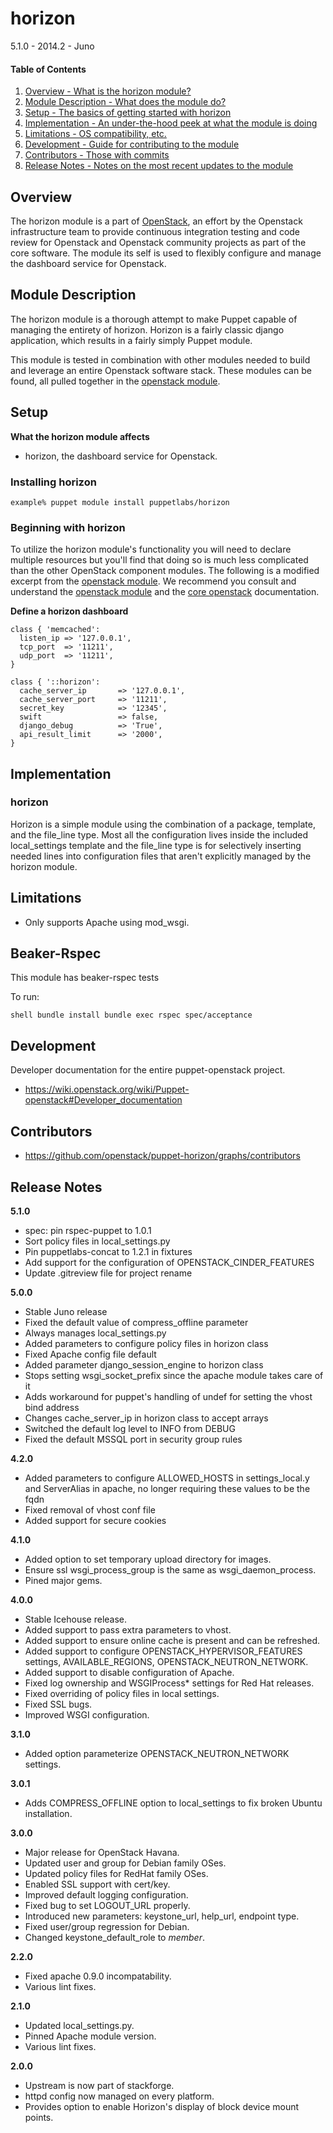 horizon
=======

5.1.0 - 2014.2 - Juno

#### Table of Contents

1. [Overview - What is the horizon module?](#overview)
2. [Module Description - What does the module do?](#module-description)
3. [Setup - The basics of getting started with horizon](#setup)
4. [Implementation - An under-the-hood peek at what the module is doing](#implementation)
5. [Limitations - OS compatibility, etc.](#limitations)
6. [Development - Guide for contributing to the module](#development)
7. [Contributors - Those with commits](#contributors)
8. [Release Notes - Notes on the most recent updates to the module](#release-notes)

Overview
--------

The horizon module is a part of [OpenStack](https://github.com/openstack), an effort by the Openstack infrastructure team to provide continuous integration testing and code review for Openstack and Openstack community projects as part of the core software.  The module its self is used to flexibly configure and manage the dashboard service for Openstack.

Module Description
------------------

The horizon module is a thorough attempt to make Puppet capable of managing the entirety of horizon.  Horizon is a fairly classic django application, which results in a fairly simply Puppet module.

This module is tested in combination with other modules needed to build and leverage an entire Openstack software stack.  These modules can be found, all pulled together in the [openstack module](https://github.com/stackforge/puppet-openstack).

Setup
-----

**What the horizon module affects**

* horizon, the dashboard service for Openstack.

### Installing horizon

    example% puppet module install puppetlabs/horizon

### Beginning with horizon

To utilize the horizon module's functionality you will need to declare multiple resources but you'll find that doing so is much less complicated than the other OpenStack component modules.  The following is a modified excerpt from the [openstack module](https://github.com/stackforge/puppet-openstack).  We recommend you consult and understand the [openstack module](https://github.com/stackforge/puppet-openstack) and the [core openstack](http://docs.openstack.org) documentation.

**Define a horizon dashboard**

```puppet
class { 'memcached':
  listen_ip => '127.0.0.1',
  tcp_port  => '11211',
  udp_port  => '11211',
}

class { '::horizon':
  cache_server_ip       => '127.0.0.1',
  cache_server_port     => '11211',
  secret_key            => '12345',
  swift                 => false,
  django_debug          => 'True',
  api_result_limit      => '2000',
}
```

Implementation
--------------

### horizon

Horizon is a simple module using the combination of a package, template, and the file_line type.  Most all the configuration lives inside the included local_settings template and the file_line type is for selectively inserting needed lines into configuration files that aren't explicitly managed by the horizon module.

Limitations
------------

* Only supports Apache using mod_wsgi.

Beaker-Rspec
------------

This module has beaker-rspec tests

To run:

``shell
bundle install
bundle exec rspec spec/acceptance
``

Development
-----------

Developer documentation for the entire puppet-openstack project.

* https://wiki.openstack.org/wiki/Puppet-openstack#Developer_documentation

Contributors
------------

* https://github.com/openstack/puppet-horizon/graphs/contributors

Release Notes
-------------

**5.1.0**

* spec: pin rspec-puppet to 1.0.1
* Sort policy files in local_settings.py
* Pin puppetlabs-concat to 1.2.1 in fixtures
* Add support for the configuration of OPENSTACK_CINDER_FEATURES
* Update .gitreview file for project rename

**5.0.0**

* Stable Juno release
* Fixed the default value of compress_offline parameter
* Always manages local_settings.py
* Added parameters to configure policy files in horizon class
* Fixed Apache config file default
* Added parameter django_session_engine to horizon class
* Stops setting wsgi_socket_prefix since the apache module takes care of it
* Adds workaround for puppet's handling of undef for setting the vhost bind address
* Changes cache_server_ip in horizon class to accept arrays
* Switched the default log level to INFO from DEBUG
* Fixed the default MSSQL port in security group rules

**4.2.0**

* Added parameters to configure ALLOWED_HOSTS in settings_local.y and
  ServerAlias in apache, no longer requiring these values to be the fqdn
* Fixed removal of vhost conf file
* Added support for secure cookies

**4.1.0**

* Added option to set temporary upload directory for images.
* Ensure ssl wsgi_process_group is the same as wsgi_daemon_process.
* Pined major gems.

**4.0.0**

* Stable Icehouse release.
* Added support to pass extra parameters to vhost.
* Added support to ensure online cache is present and can be refreshed.
* Added support to configure OPENSTACK_HYPERVISOR_FEATURES settings, AVAILABLE_REGIONS, OPENSTACK_NEUTRON_NETWORK.
* Added support to disable configuration of Apache.
* Fixed log ownership and WSGIProcess* settings for Red Hat releases.
* Fixed overriding of policy files in local settings.
* Fixed SSL bugs.
* Improved WSGI configuration.

**3.1.0**

* Added option parameterize OPENSTACK_NEUTRON_NETWORK settings.

**3.0.1**

* Adds COMPRESS_OFFLINE option to local_settings to fix broken Ubuntu installation.

**3.0.0**

* Major release for OpenStack Havana.
* Updated user and group for Debian family OSes.
* Updated policy files for RedHat family OSes.
* Enabled SSL support with cert/key.
* Improved default logging configuration.
* Fixed bug to set LOGOUT_URL properly.
* Introduced new parameters: keystone_url, help_url, endpoint type.
* Fixed user/group regression for Debian.
* Changed keystone_default_role to _member_.

**2.2.0**

* Fixed apache 0.9.0 incompatability.
* Various lint fixes.

**2.1.0**

* Updated local_settings.py.
* Pinned Apache module version.
* Various lint fixes.

**2.0.0**

* Upstream is now part of stackforge.
* httpd config now managed on every platform.
* Provides option to enable Horizon's display of block device mount points.

